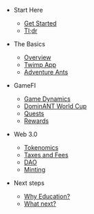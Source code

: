 - Start Here
  - [Get Started](start-here/get-started.md)
  - [Tl;dr](start-here/tl-dr.md)

- The Basics
  - [Overview](the-basics/overview.md)
  - [Twimp App](the-basics/twimp-app.md)
  - [Adventure Ants](the-basics/adventure-ants.md)

- GameFI
  - [Game Dynamics](gamefi/dynamics.md)
  - [DominANT World Cup](gamefi/dominant-world-cup.md)
  - [Quests](gamefi/quests.md)
  - [Rewards](gamefi/rewards.md)

- Web 3.0
  - [Tokenomics](web-3/tokenomics.md)
  - [Taxes and Fees](web-3/taxes-and-fees.md)
  - [DAO](web-3/dao.md)
  - [Minting](web-3/minting.md)

- Next steps

  - [Why Education?](next-steps/why-education.md)
  - [What next?](next-steps/what-next.md)
